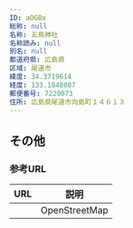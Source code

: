 ```yaml
---
ID: aOGBx
総称: null
名称: 五鳥神社
名称読み: null
別名: null
都道府県: 広島県
区域: 尾道市
緯度: 34.3719614
経度: 133.1848087
郵便番号: 7220073
住所: 広島県尾道市向島町１４６１３
---
```


## その他

### 参考URL

| URL | 説明          |
| --- | ------------- |
|     | OpenStreetMap |
